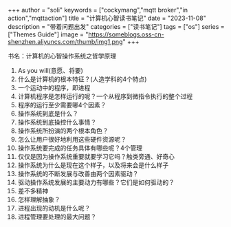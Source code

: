 +++
author = "soli"
keywords = ["cockymang","mqtt broker","in action","mqttaction"]
title = "计算机心智读书笔记"
date = "2023-11-08"
description = "带着问题出发"
categories = ["读书笔记"]
tags = ["os"]
series = ["Themes Guide"]
image = "https://someblogs.oss-cn-shenzhen.aliyuncs.com/thumb/img1.png"
+++
<!--more-->
书名：计算机的心智操作系统之哲学原理
1. As you will(意愿、将要)
2. 什么是计算机的根本特征？(人造学科的4个特点)
3. 一个运动中的程序，即进程
4. 计算机程序是怎样运行的呢？一个从程序到微指令执行的整个过程
5. 程序的运行至少需要哪4个因素？
6. 操作系统到底是什么？
7. 操作系统到底操控什么事情？
8. 操作系统所扮演的两个根本角色？
9. 怎么让用户很好地利用这些硬件资源呢？
10. 操作系统要完成的任务具体有哪些呢？4个管理
11. 仅仅是因为操作系统重要就要学习它吗？触类旁通、好奇心
12. 操作系统为什么是现在这个样子，以及将来会是什么样子
13. 操作系统的不断发展与改善由两个因素驱动？
14. 驱动操作系统发展的主要动力有哪些？它们是如何驱动的？
15. 差不多精神
16. 怎样理解抽象？
17. 进程出现的动机是什么呢？
18. 进程管理要处理的最大问题？
